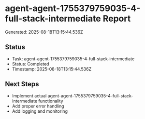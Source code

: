 # agent-agent-1755379759035-4-full-stack-intermediate Report

Generated: 2025-08-18T13:15:44.536Z

## Status
- Task: agent-agent-1755379759035-4-full-stack-intermediate
- Status: Completed
- Timestamp: 2025-08-18T13:15:44.536Z

## Next Steps
- Implement actual agent-agent-1755379759035-4-full-stack-intermediate functionality
- Add proper error handling
- Add logging and monitoring
